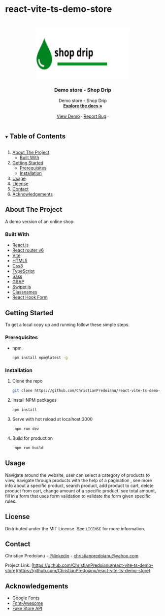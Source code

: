 # react-vite-ts-demo-store

 <!-- PROJECT LOGO -->   
<br />
<p align="center">
  <a href="https://github.com/ChristianPredoianu/react-vite-ts-demo-store">
    <img src="src/assets/logo.png" alt="Logo" width="300" height="160">
  </a> 

  <h3 align="center">Demo store - Shop Drip</h3>
   
  <p align="center">
   Demo store - Shop Drip
    <br />
    <a href="https://github.com/ChristianPredoianu/react-vite-ts-demo-store"><strong>Explore the docs »</strong></a>
    <br />
    <br />
    <a href="https://react-ts-vite-store.netlify.app/shop">View Demo</a>
    ·
    <a href="https://github.com/ChristianPredoianu/react-vite-ts-demo-store/issues">Report Bug</a>
    ·  
   
  </p>
</p>

 

<!-- TABLE OF CONTENTS -->
<details open="open">
  <summary><h2 style="display: inline-block">Table of Contents</h2></summary>
  <ol>
    <li>
      <a href="#about-the-project">About The Project</a>
      <ul>
        <li><a href="#built-with">Built With</a></li>
      </ul>
    </li>
    <li>
      <a href="#getting-started">Getting Started</a>
      <ul>
        <li><a href="#prerequisites">Prerequisites</a></li>
        <li><a href="#installation">Installation</a></li>
      </ul>
    </li>
    <li><a href="#usage">Usage</a></li>
    <li><a href="#license">License</a></li>
    <li><a href="#contact">Contact</a></li>
    <li><a href="#acknowledgements">Acknowledgements</a></li>
  </ol>
</details>



<!-- ABOUT THE PROJECT -->
## About The Project

A demo version of an online shop.

### Built With

* [React.js](https://reactjs.org/)
* [React router v6](https://reactrouter.com/)
* [Vite](https://vitejs.dev/)
* [HTML5](https://developer.mozilla.org/en-US/docs/Glossary/HTML5)
* [Css3](https://developer.mozilla.org/en-US/docs/Web/CSS)
* [TypeScript](https://www.typescriptlang.org/)
* [Sass](https://sass-lang.com/)
* [GSAP](https://greensock.com/gsap/)
* [Swiper.js](https://swiperjs.com/)
* [Classnames](https://jedwatson.github.io/classnames/)
* [React Hook Form](https://react-hook-form.com/)


<!-- GETTING STARTED -->
## Getting Started

To get a local copy up and running follow these simple steps.

### Prerequisites

* npm
  ```sh
  npm install npm@latest -g
  ```

### Installation

1. Clone the repo
   ```sh
   git clone https://github.com/ChristianPredoianu/react-vite-ts-demo-store
   ```
2. Install NPM packages
   ```sh
   npm install
   ``` 
3. Serve with hot reload at localhost:3000
   ```sh
    npm run dev
   ``` 
5. Build for production 
   ```sh
    npm run build
   
   ```

   

   
   
   
   
   
<!-- USAGE EXAMPLES -->
## Usage



Navigate around the website, user can select a category of products to view, navigate through products with the help of a pagination
, see more info about a specific product, search product,  add product to cart, delete product from cart, change amount of a specific product, see total amount, 
fill in a form that uses form validation to validate the form given specific rules. 

 


<!-- LICENSE -->
## License

Distributed under the MIT License. See `LICENSE` for more information.


<!-- CONTACT -->
## Contact

Christian Predoianu - [@linkedin](https://se.linkedin.com/in/christian-predoianu-369218157) - christianpredoianu@yahoo.com

Project Link: [https://github.com/ChristianPredoianu/react-vite-ts-demo-store](https://github.com/ChristianPredoianu/react-vite-ts-demo-store)



<!-- ACKNOWLEDGEMENTS --> 
## Acknowledgements
* [Google Fonts](https://fonts.google.com/)
* [Font-Awesome](https://fontawesome.com/)
* [Fake Store API](https://fakestoreapi.com/)



<!-- MARKDOWN LINKS & IMAGES -->
<!-- https://www.markdownguide.org/basic-syntax/#reference-style-links -->
[contributors-shield]: https://img.shields.io/github/contributors/github_username/repo.svg?style=for-the-badge
[contributors-url]: https://github.com/github_username/repo/graphs/contributors
[forks-shield]: https://img.shields.io/github/forks/github_username/repo.svg?style=for-the-badge
[forks-url]: https://github.com/github_username/repo/network/members
[stars-shield]: https://img.shields.io/github/stars/github_username/repo.svg?style=for-the-badge
[stars-url]: https://github.com/github_username/repo/stargazers
[issues-shield]: https://img.shields.io/github/issues/github_username/repo.svg?style=for-the-badge
[issues-url]: https://github.com/github_username/repo/issues
[license-shield]: https://img.shields.io/github/license/github_username/repo.svg?style=for-the-badge 
[license-url]: https://github.com/github_username/repo/blob/master/LICENSE.txt 
[linkedin-shield]: https://img.shields.io/badge/-LinkedIn-black.svg?style=for-the-badge&logo=linkedin&colorB=555
[linkedin-url]: https://linkedin.com/in/github_username    
 
